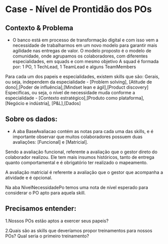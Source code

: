 # Case - Nível de Prontidão dos POs

## Contexto & Problema

- O banco está em processo de transformação digital e com isso vem a necessidade de trabalharmos em um novo modelo para garantir mais agilidade nas entregas de valor.
O modelo proposto é o modelo de comunidade, onde agrupamos os colaboradores, com diferentes especialidades, em squads e com mesmo objetivo
A squad é formada por: 1 PO, 1 TechLead, 1 TeamLead e alguns TeamMembers

Para cada um dos papeis e especialidades, existem skills que são:
Gerais, ou seja, independem da especialidade - [Problem solving], [Atitude de dono],[Poder de influência],[Mindset lean e ágil],[Product discovery]
Específicas, ou seja, o nível de necessidade muda conforme a especialidade - [Contexto estratégico],[Produto como plataforma], [Negócio e indústria], [P&L],[Dados]

## Sobre os dados:

- A aba BaseAvaliacao contém as notas para cada uma das skills, e é importante observar que muitos colaboradores possuem duas avaliações: [Funcional] e [Matricial].

Sendo a avaliação funcional, referente a avaliação que o gestor direto do colaborador realizou. Ele tem mais insumos históricos, tanto de entrega quanto comportamental e é obrigatório ter realizado o mapeamento.

A avaliação matricial é referente a avaliação que o gestor que acompanha a atividade e é opcional.

Na aba NivelNecessidadePo temos uma nota de nível esperado para considerar o PO apto para aquela skill.

## Precisamos entender: 
1.Nossos POs estão aptos a exercer seus papeis?

2.Quais são as skills que deveríamos propor treinamentos para nossos POs? Qual seria o primeiro treinamento?
